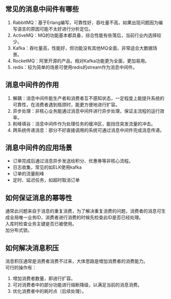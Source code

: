 ## 常见的消息中间件有哪些
1. RabbitMQ：基于Erlang编写，可靠性好，吞吐量不高，如果出现问题因为编写语言的原因可能不太好进行分析定位。
2. ActiveMQ：MQ的功能基本都具备，综合性能有些落后，当前行业内选择较少。
3. Kafka：吞吐量高，性能好，但功能没有其他MQ全面，非常适合大数据场景。
4. RocketMQ：阿里开源的产品，相对Kafka功能更为全面，更加易用。
5. redis：较为简单的场景可使用redis的stream作为消息中间件。
## 消息中间件的作用
1. 解耦：消息中间件能生产者和消费者互不感知状态，一定程度上能提升系统的可靠性，在消费者遇到瓶颈时，能更方便地进行扩容。
2. 异步处理：非核心业务能通过消息中间件进行异步处理，保证主流程的运行效率。
3. 削峰填谷：消息中间件作为处理任务的缓冲区，能挡住突发流量的冲击。
4. 跨系统传递消息：部分不好直接调用的系统可通过消息中间件完成消息传递。
## 消息中间件的应用场景
- 订单完成后通过消息异步发送给积分、优惠券等非核心流程。
- 日志收集，常见的如ELK使用kafka
- 订单的流量削峰
- 定时、延迟任务，如超时取消订单

## 如何保证消息的幂等性
通常此问题来自于消息的重复消费，为了解决重复消费的问题，消费者的消息可生成全局唯一业务ID，消费者进行消费的时候先检查此ID是否已经处理。<br>
入库时检查业务主键是否已被使用。<br>
加分布式锁。

## 如何解决消息积压
消息积压通常是消费者消费不过来，大体思路是增加消费者的消费能力。<br>
可行的操作有：
1. 增加消费者数量，即进行扩容。
2. 可对消费者中的部分功能进行熔断降级，以满足当前的消息消费。
3. 优化消费者中的耗时点（后续处理）。